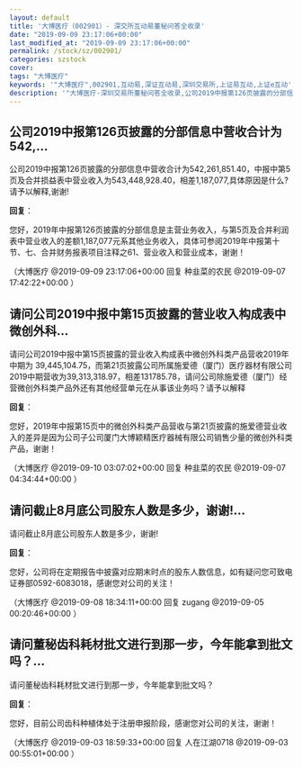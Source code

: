 ```yaml
---
layout: default
title: '大博医疗（002901）- 深交所互动易董秘问答全收录'
date: "2019-09-09 23:17:06+00:00"
last_modified_at: "2019-09-09 23:17:06+00:00"
permalink: /stock/sz/002901/
categories: szstock
cover: 
tags: "大博医疗"
keywords: '"大博医疗",002901,互动易,深证互动易,深圳交易所,上证易互动,上证e互动'
description: '"大博医疗-深圳交易所董秘问答全收录,公司2019中报第126页披露的分部信息中营收合计为542,261,851.40，中报中第5页及合并损益表中营业收入为543,448,928.40，相差1,187,077,具体原因是什么?请予以解释,谢谢!"'
---
```


## 公司2019中报第126页披露的分部信息中营收合计为542,...

公司2019中报第126页披露的分部信息中营收合计为542,261,851.40，中报中第5页及合并损益表中营业收入为543,448,928.40，相差1,187,077,具体原因是什么?请予以解释,谢谢!

**回复**：

您好，2019年中报第126页披露的分部信息是主营业务收入，与第5页及合并利润表中营业收入的差额1,187,077元系其他业务收入，具体可参阅2019年中报第十节、七、合并财务报表项目注释之61、营业收入和营业成本，谢谢！ 

（大博医疗  @2019-09-09 23:17:06+00:00 回复 种韭菜的农民  @2019-09-07 17:42:22+00:00 ）

## 请问公司2019中报中第15页披露的营业收入构成表中微创外科...

请问公司2019中报中第15页披露的营业收入构成表中微创外科类产品营收2019年中期为 39,445,104.75，而第21页披露公司所属施爱德（厦门）医疗器材有限公司2019中期营收为39,313,318.97，相差131785.78，请问公司除施爱德（厦门）经营微创外科类产品外还有其他经营单元在从事该业务吗？请予以解释

**回复**：

您好，2019年中报第15页中的微创外科类产品营收与第21页披露的施爱德营业收入的差异是因为公司子公司厦门大博颖精医疗器械有限公司销售少量的微创外科类产品，谢谢！ 

（大博医疗  @2019-09-10 03:07:02+00:00 回复 种韭菜的农民  @2019-09-07 04:34:44+00:00 ）

## 请问截止8月底公司股东人数是多少，谢谢!...

请问截止8月底公司股东人数是多少，谢谢!

**回复**：

您好，公司将在定期报告中披露对应期末时点的股东人数信息，如有疑问您可致电证券部0592-6083018，感谢您对公司的关注！ 

（大博医疗  @2019-09-08 18:34:11+00:00 回复 zugang  @2019-09-05 00:20:46+00:00 ）

## 请问董秘齿科耗材批文进行到那一步，今年能拿到批文吗？...

请问董秘齿科耗材批文进行到那一步，今年能拿到批文吗？

**回复**：

您好，目前公司齿科种植体处于注册申报阶段，感谢您对公司的关注，谢谢！ 

（大博医疗  @2019-09-03 18:59:33+00:00 回复 人在江湖0718  @2019-09-03 00:55:01+00:00 ）


